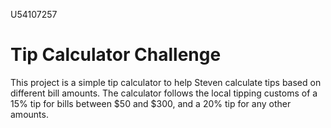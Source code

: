 U54107257

# Tip Calculator Challenge
This project is a simple tip calculator to help Steven calculate tips based on different bill amounts.
The calculator follows the local tipping customs of a 15% tip for bills between $50 and $300, and a 20% tip for any other amounts.
